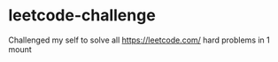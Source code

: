# leetcode-challenge
Challenged my self to solve all https://leetcode.com/ hard problems in 1 mount

